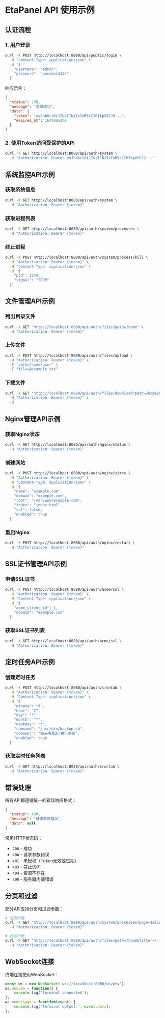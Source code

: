 # EtaPanel API 使用示例

## 认证流程

### 1. 用户登录
```bash
curl -X POST http://localhost:8080/api/public/login \
  -H "Content-Type: application/json" \
  -d '{
    "username": "admin",
    "password": "password123"
  }'
```

响应示例：
```json
{
  "status": 200,
  "message": "登录成功",
  "data": {
    "token": "eyJhbGciOiJIUzI1NiIsInR5cCI6IkpXVCJ9...",
    "expires_at": 1640995200
  }
}
```

### 2. 使用Token访问受保护的API
```bash
curl -X GET http://localhost:8080/api/auth/system \
  -H "Authorization: Bearer eyJhbGciOiJIUzI1NiIsInR5cCI6IkpXVCJ9..."
```

## 系统监控API示例

### 获取系统信息
```bash
curl -X GET http://localhost:8080/api/auth/system \
  -H "Authorization: Bearer {token}"
```

### 获取进程列表
```bash
curl -X GET http://localhost:8080/api/auth/system/processes \
  -H "Authorization: Bearer {token}"
```

### 终止进程
```bash
curl -X POST http://localhost:8080/api/auth/system/process/kill \
  -H "Authorization: Bearer {token}" \
  -H "Content-Type: application/json" \
  -d '{
    "pid": 1234,
    "signal": "TERM"
  }'
```

## 文件管理API示例

### 列出目录文件
```bash
curl -X GET "http://localhost:8080/api/auth/files?path=/home" \
  -H "Authorization: Bearer {token}"
```

### 上传文件
```bash
curl -X POST http://localhost:8080/api/auth/files/upload \
  -H "Authorization: Bearer {token}" \
  -F "path=/home/user" \
  -F "file=@example.txt"
```

### 下载文件
```bash
curl -X GET "http://localhost:8080/api/auth/files/download?path=/home/user/example.txt" \
  -H "Authorization: Bearer {token}" \
  -O
```

## Nginx管理API示例

### 获取Nginx状态
```bash
curl -X GET http://localhost:8080/api/auth/nginx/status \
  -H "Authorization: Bearer {token}"
```

### 创建网站
```bash
curl -X POST http://localhost:8080/api/auth/nginx/sites \
  -H "Authorization: Bearer {token}" \
  -H "Content-Type: application/json" \
  -d '{
    "name": "example.com",
    "domain": "example.com",
    "root": "/var/www/example.com",
    "index": "index.html",
    "ssl": false,
    "enabled": true
  }'
```

### 重启Nginx
```bash
curl -X POST http://localhost:8080/api/auth/nginx/restart \
  -H "Authorization: Bearer {token}"
```

## SSL证书管理API示例

### 申请SSL证书
```bash
curl -X POST http://localhost:8080/api/auth/acme/ssl \
  -H "Authorization: Bearer {token}" \
  -H "Content-Type: application/json" \
  -d '{
    "acme_client_id": 1,
    "domain": "example.com"
  }'
```

### 获取SSL证书列表
```bash
curl -X GET http://localhost:8080/api/auth/acme/ssl \
  -H "Authorization: Bearer {token}"
```

## 定时任务API示例

### 创建定时任务
```bash
curl -X POST http://localhost:8080/api/auth/crontab \
  -H "Authorization: Bearer {token}" \
  -H "Content-Type: application/json" \
  -d '{
    "minute": "0",
    "hour": "2",
    "day": "*",
    "month": "*",
    "weekday": "*",
    "command": "/usr/bin/backup.sh",
    "comment": "每天凌晨2点执行备份",
    "enabled": true
  }'
```

### 获取定时任务列表
```bash
curl -X GET http://localhost:8080/api/auth/crontab \
  -H "Authorization: Bearer {token}"
```

## 错误处理

所有API都遵循统一的错误响应格式：

```json
{
  "status": 400,
  "message": "请求参数错误",
  "data": null
}
```

常见HTTP状态码：
- `200` - 成功
- `400` - 请求参数错误
- `401` - 未授权（Token无效或过期）
- `403` - 禁止访问
- `404` - 资源不存在
- `500` - 服务器内部错误

## 分页和过滤

部分API支持分页和过滤参数：

```bash
# 分页示例
curl -X GET "http://localhost:8080/api/auth/system/processes?page=1&limit=10" \
  -H "Authorization: Bearer {token}"

# 过滤示例
curl -X GET "http://localhost:8080/api/auth/files?path=/home&filter=*.txt" \
  -H "Authorization: Bearer {token}"
```

## WebSocket连接

终端连接使用WebSocket：

```javascript
const ws = new WebSocket('ws://localhost:8080/ws/pty');
ws.onopen = function() {
    console.log('Terminal connected');
};
ws.onmessage = function(event) {
    console.log('Terminal output:', event.data);
};
```